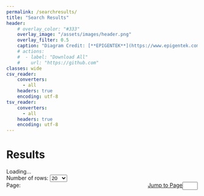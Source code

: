 ```yaml
---
permalink: /searchresults/
title: "Search Results"
header: 
    # overlay_color: "#333"
    overlay_image: "/assets/images/header.png"
    overlay_filter: 0.5
    caption: "Diagram Credit: [**EPIGENTEK**](https://www.epigentek.com/)"
    # actions:
    #  - label: "Download All"
    #    url: "https://github.com"
classes: wide
csv_reader:
    converters:
      - all
    headers: true
    encoding: utf-8
tsv_reader:
    converters:
      - all
    headers: true
    encoding: utf-8
---
```

<style>
#result-table {
  /* Remove default list styling */
  list-style-type: none;
  padding: 0;
  margin: 0;
}

#result-table li a {
  border: 1px solid #ddd; /* Add a border to all links */
  margin-top: -1px; /* Prevent double borders */
  background-color: #f6f6f6; /* Grey background color */
  padding: 12px; /* Add some padding */
  text-decoration: none; /* Remove default text underline */
  font-size: 18px; /* Increase the font-size */
  color: black; /* Add a black text color */
  display: block; /* Make it into a block element to fill the whole list */
}

#result-table li a:hover:not(.header) {
  background-color: #eee; /* Add a hover effect to all links, except for headers */
}
</style>
<script src="https://cdn.bootcdn.net/ajax/libs/jquery/1.12.4/jquery.min.js"></script>
<script type="text/javascript" src="https://raw.githubusercontent.com/douglascrockford/JSON-js/master/json2.js"></script>
<script>
function GetQueryString(name) {
    var reg = new RegExp("(^|&)" + name + "=([^&]*)(&|$)");
    var r = window.location.search.substr(1).match(reg);
    if(r != null) return decodeURI(r[2]);
    return null;
};
function UpdatePagination(abidxs) {
    $("#pagination-para").html("Page: ");
    var numrows = $("#pagination-numrow-select").val();
    var numpages = Math.ceil(abidxs.length / numrows);
    const shownumpages = 3;
    for (let i = 1; i <= numpages; i++) {
        $("#pagination-para").append("<a name='page-button' id='page-" + i + "' href='#searchresults' class='btn btn--inverse'>" + i + "</a> ");
        if ((i <= shownumpages) || (i === numpages)) {
        } else {
            $("#page-" + i).hide();
        };
        if (i === 1) {
            $("#pagination-para").append("<span id='page-sep-first'> </span>");
        } else if (i === numpages-1) {
            $("#pagination-para").append("<span id='page-sep-last'>... </span>");
        } else {
        };
    };
    $("#page-1").attr("class", "btn btn--light-outline");
};
function ChangePage(pageindex) {
    var pageindex = parseInt(pageindex);
    const shownumpages = 2;
    var numpages = $("#pagination-para a").length;
    $.each($("#pagination-para a"), function(index, element) {
        $(element).hide();
    });
    $("a[class='btn btn--light-outline']").attr("class", "btn btn--inverse");
    var firstpageindex = Math.max(1, pageindex - shownumpages);
    var lastpageindex = Math.min(pageindex + shownumpages, numpages);
    for (let i = firstpageindex; i <= lastpageindex; i++) {
        $("#page-" + i).show();
    };
    $("#page-" + pageindex).attr("class", "btn btn--light-outline");
    if (firstpageindex > 1) {
        $("#page-1").show();
    };
    if (lastpageindex < numpages) {
        $("#page-" + numpages).show();
    };
    if (firstpageindex > 2) {
        $("#page-sep-first").text("... ");
    } else {
        $("#page-sep-first").text(" ");
    };
    if (lastpageindex < numpages-1) {
        $("#page-sep-last").text("... ");
    } else {
        $("#page-sep-last").text(" ");
    };
};
function ShowSubsetResults(result_abidxs, result_names, pageindex) {
    var numrows = $("#pagination-numrow-select").val();
    var subset_abidxs = result_abidxs.slice((pageindex-1)*numrows, pageindex*numrows);
    $("#result-table").html("");
    for (var abidx of subset_abidxs) {
        $("#result-table").append("<li><a href='../abdetail/?ab_idx=" + abidx + "'>ID: "+ abidx + " <strong>" + result_names[abidx] + "</strong></a></li>");
    };
}
$(document).ready(function() {
    $("#loading-para").hide()
    var result_abidxs = GetQueryString("ab_idxs");
    var result_abidxs = result_abidxs.split(",");
    var num_results = result_abidxs.length;
    const maxnum_results = 400;
    if (num_results === maxnum_results) {
        $("#results-count").html("Too many matches. Showing first 400 results. Try narrowing your search.");
    } else {
        $("#results-count").html(num_results + " matches found.");
    };
    $.ajax({
            url: "../_data/tables/name.csv",
            type: "GET",
            async: false,
            dataType: "text",
            success: function(data) {
                var parsed_name = $.csv.toObjects(data);
                var result_names = {};
                for (var i = 0; i < parsed_name.length; i++) {
                    if (result_abidxs.includes(parsed_name[i]["ab_idx"])) {
                        result_names[parsed_name[i]["ab_idx"]] = parsed_name[i]["all_names"];
                    };
                };
                UpdatePagination(result_abidxs);
                $("a[name='page-button']").click(function() {
                    var pageindex = $(this).text();
                    ChangePage(pageindex);
                    ShowSubsetResults(result_abidxs, result_names, pageindex);
                });
                $("#page-1").click();
            }
    });
});

</script>
<h1 id="searchresults">Results</h1>
<div id="loading-para">Loading...</div>
<div><span id="results-count"></span></div>
<div>Number of rows: 
<select name="preview-numrow" id="pagination-numrow-select">
  <option selected>20</option>
  <option>50</option>
  <option>100</option>
  <option>200</option>
</select></div>
<div><span id="pagination-para" style="float: left">Page: </span><span style="float: right"><label for="pagination-input" style="display: flex"><a id="pagination-select" href="#" class="btn btn--primary">Jump to Page</a><input type="number" id="pagination-input" maxlength="4" style="width: 3em" min="1"></label></span></div><br>
<ul id="result-table"></ul>